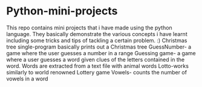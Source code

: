 # Python-mini-projects
This repo contains mini projects that i have made using the python language. They basically demonstrate the various concepts i have learnt including some tricks and tips of tackling a certain problem. :) 
Christmas tree single-program basically prints out a Christmas tree
GuessNumber- a game where the user guesses a number in a range
Guessing game- a game where a user guesses a word given clues of the letters contained in the word. Words are extracted from a text file with animal words
Lotto-works similarly to world renowned Lottery game
Vowels- counts the number of vowels in a word
